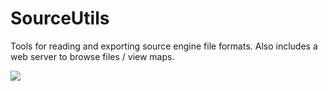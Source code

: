 # SourceUtils
Tools for reading and exporting source engine file formats. Also includes a web server to browse files / view maps.

![](http://files.facepunch.com/ziks/2017/February/10/chrome_2017-02-10_14-06-48.png)
